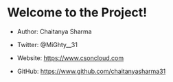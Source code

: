 # Welcome to the Project!

- Author: Chaitanya Sharma

- Twitter: @MiGhty__31

- Website: https://www.csoncloud.com

- GitHub: https://www.github.com/chaitanyasharma31
